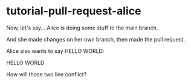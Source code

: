 # tutorial-pull-request-alice

Now, let's say... Alice is doing some stuff to the main branch.

And she made changes on her own branch, then made the pull request.

Alice also wants to say HELLO WORLD:

HELLO WORLD

How will those two line conflict?